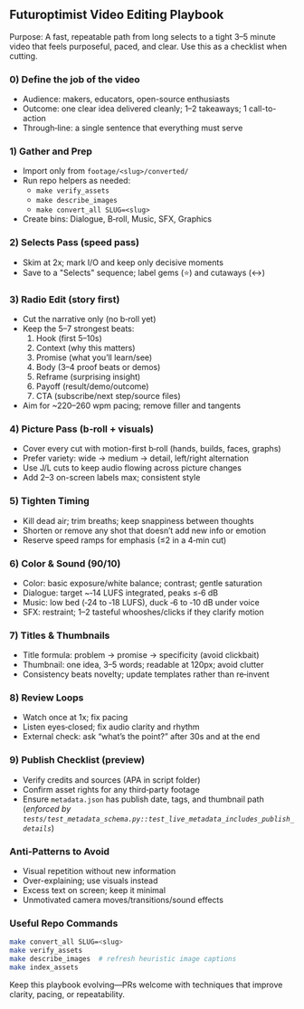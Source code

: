 ## Futuroptimist Video Editing Playbook

Purpose: A fast, repeatable path from long selects to a tight 3–5 minute video that feels purposeful, paced, and clear. Use this as a checklist when cutting.

### 0) Define the job of the video
- Audience: makers, educators, open-source enthusiasts
- Outcome: one clear idea delivered cleanly; 1–2 takeaways; 1 call-to-action
- Through‑line: a single sentence that everything must serve

### 1) Gather and Prep
- Import only from `footage/<slug>/converted/`
- Run repo helpers as needed:
  - `make verify_assets`
  - `make describe_images`
  - `make convert_all SLUG=<slug>`
- Create bins: Dialogue, B‑roll, Music, SFX, Graphics

### 2) Selects Pass (speed pass)
- Skim at 2x; mark I/O and keep only decisive moments
- Save to a "Selects" sequence; label gems (⭐) and cutaways (↔)

### 3) Radio Edit (story first)
- Cut the narrative only (no b‑roll yet)
- Keep the 5–7 strongest beats:
  1. Hook (first 5–10s)
  2. Context (why this matters)
  3. Promise (what you’ll learn/see)
  4. Body (3–4 proof beats or demos)
  5. Reframe (surprising insight)
  6. Payoff (result/demo/outcome)
  7. CTA (subscribe/next step/source files)
- Aim for ~220–260 wpm pacing; remove filler and tangents

### 4) Picture Pass (b‑roll + visuals)
- Cover every cut with motion-first b‑roll (hands, builds, faces, graphs)
- Prefer variety: wide → medium → detail, left/right alternation
- Use J/L cuts to keep audio flowing across picture changes
- Add 2–3 on-screen labels max; consistent style

### 5) Tighten Timing
- Kill dead air; trim breaths; keep snappiness between thoughts
- Shorten or remove any shot that doesn’t add new info or emotion
- Reserve speed ramps for emphasis (≤2 in a 4‑min cut)

### 6) Color & Sound (90/10)
- Color: basic exposure/white balance; contrast; gentle saturation
- Dialogue: target ~‑14 LUFS integrated, peaks ≤‑6 dB
- Music: low bed (‑24 to ‑18 LUFS), duck ‑6 to ‑10 dB under voice
- SFX: restraint; 1–2 tasteful whooshes/clicks if they clarify motion

### 7) Titles & Thumbnails
- Title formula: problem → promise → specificity (avoid clickbait)
- Thumbnail: one idea, 3–5 words; readable at 120px; avoid clutter
- Consistency beats novelty; update templates rather than re‑invent

### 8) Review Loops
- Watch once at 1x; fix pacing
- Listen eyes‑closed; fix audio clarity and rhythm
- External check: ask “what’s the point?” after 30s and at the end

### 9) Publish Checklist (preview)
- Verify credits and sources (APA in script folder)
- Confirm asset rights for any third‑party footage
- Ensure `metadata.json` has publish date, tags, and thumbnail path
  (_enforced by `tests/test_metadata_schema.py::test_live_metadata_includes_publish_details`_)

### Anti‑Patterns to Avoid
- Visual repetition without new information
- Over-explaining; use visuals instead
- Excess text on screen; keep it minimal
- Unmotivated camera moves/transitions/sound effects

### Useful Repo Commands
```bash
make convert_all SLUG=<slug>
make verify_assets
make describe_images  # refresh heuristic image captions
make index_assets
```

Keep this playbook evolving—PRs welcome with techniques that improve clarity, pacing, or repeatability.
